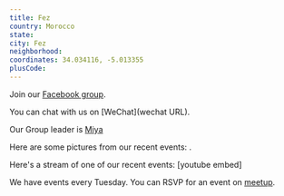 ```yaml
---
title: Fez
country: Morocco
state: 
city: Fez
neighborhood: 
coordinates: 34.034116, -5.013355
plusCode:
---
```

Join our [Facebook group](https://www.facebook.com/groups/free.code.camp.fes).

You can chat with us on [WeChat](wechat URL).

Our Group leader is [Miya](freecodecamp.org/miya)

Here are some pictures from our recent events:
![]().

Here's a stream of one of our recent events:
[youtube embed]

We have events every Tuesday. You can RSVP for an event on [meetup](meetupurl).
